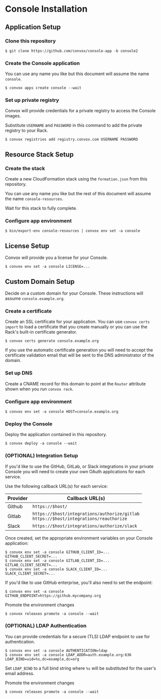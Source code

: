 # Console Installation

## Application Setup

### Clone this repository

    $ git clone https://github.com/convox/console-app -b console2

### Create the Console application

You can use any name you like but this document will assume the name `console`.

    $ convox apps create console --wait

### Set up private registry

Convox will provide credentials for a private registry to access the Console images.

Substitute `USERNAME` and `PASSWORD` in this command to add the private registry to your Rack.

    $ convox registries add registry.convox.com USERNAME PASSWORD

## Resource Stack Setup

### Create the stack

Create a new CloudFormation stack using the `formation.json` from this repository.

You can use any name you like but the rest of this document will assume the name `console-resources`.

Wait for this stack to fully complete.

### Configure app environment

    $ bin/export-env console-resources | convox env set -a console

## License Setup

Convox will provide you a license for your Console.

    $ convox env set -a console LICENSE=...

## Custom Domain Setup

Decide on a custom domain for your Console. These instructions will assume `console.example.org`.

### Create a certificate

Create an SSL certificate for your application. You can use `convox certs import` to load a certificate
that you create manually or you can use the Rack's built-in certificate generator.

    $ convox certs generate console.example.org

If you use the automatic certificate generation you will need to accept the certificate validation email that will be sent to the DNS administrator of the domain.

### Set up DNS

Create a CNAME record for this domain to point at the `Router` attribute shown when you run `convox rack`.

### Configure app environment

    $ convox env set -a console HOST=console.example.org

### Deploy the Console

Deploy the application contained in this repository.

    $ convox deploy -a console --wait

### (OPTIONAL) Integration Setup

If you'd like to use the GitHub, GitLab, or Slack integrations in your private Console you will need to create your own OAuth applications for each service.

Use the following callback URL(s) for each service:

| Provider | Callback URL(s)                                                                        |
|----------|----------------------------------------------------------------------------------------|
| Github   | `https://$host/`                                                                       |
| Gitlab   | `https://$host/integrations/authorize/gitlab`<br>`https://$host/integrations/reauthorize` |
| Slack    | `https://$host/integrations/authorize/slack`                                           |

Once created, set the appropriate environment variables on your Console application:

    $ convox env set -a console GITHUB_CLIENT_ID=... GITHUB_CLIENT_SECRET=...
    $ convox env set -a console GITLAB_CLIENT_ID=... GITLAB_CLIENT_SECRET=...
    $ convox env set -a console SLACK_CLIENT_ID=... SLACK_CLIENT_SECRET=...

If you'd like to use GitHub enterprise, you'll also need to set the endpoint:

    $ convox env set -a console GITHUB_ENDPOINT=https://github.mycompany.org

Promote the environment changes

    $ convox releases promote -a console --wait

### (OPTIONAL) LDAP Authentication

You can provide credentials for a secure (TLS) LDAP endpoint to use for authentication.

    $ convox env set -a console AUTHENTICATION=ldap
    $ convox env set -a console LDAP_ADDR=auth.example.org:636 LDAP_BIND=uid=%s,dc=example,dc=org

Set `LDAP_BIND` to a full bind string where `%s` will be substituted for the user's email address.

Promote the environment changes

    $ convox releases promote -a console --wait
